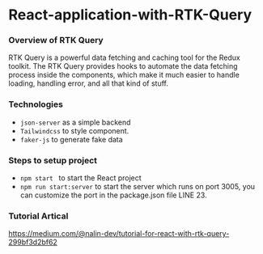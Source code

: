 # React-application-with-RTK-Query

### Overview of RTK Query
RTK Query is a powerful data fetching and caching tool for the Redux toolkit.  The RTK Query provides hooks to automate the data fetching process inside the components, which make it much easier to handle loading, handling error, and all that kind of stuff. 


### Technologies
- `json-server`  as a simple backend
- `Tailwindcss` to style component. 
- `faker-js` to generate fake data 

### Steps to setup project
- `npm start ` to start the React project
- `npm run start:server` to start the server which runs on port 3005, you can customize the port in the package.json file  LINE 23. 

### Tutorial Artical
https://medium.com/@nalin-dev/tutorial-for-react-with-rtk-query-299bf3d2bf62
